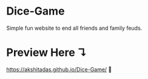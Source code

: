 # Dice-Game
Simple fun website to end all friends and family feuds.
# Preview Here ↴
https://akshitadas.github.io/Dice-Game/ 🎲
